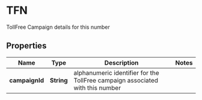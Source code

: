 

# TFN

TollFree Campaign details for this number

## Properties

Name | Type | Description | Notes
------------ | ------------- | ------------- | -------------
**campaignId** | **String** | alphanumeric identifier for the TollFree campaign associated with this number | 



